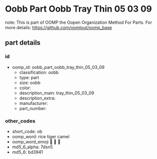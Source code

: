 # Oobb Part Oobb Tray Thin 05 03 09  

note: This is part of OOMP the Oopen Organization Method For Parts. For more details: https://github.com/oomlout/oomp_base

##  part details





### id
* oomp_id: oobb_part_oobb_tray_thin_05_03_09
  * classification: oobb
  * type: part
  * size: oobb
  * color: 
  * description_main: tray_thin_05_03_09
  * description_extra: 
  * manufacturer: 
  * part_number: 

### other_codes
* short_code: ob
* oomp_word: rice tiger camel
* oomp_word_emoji :rice: :tiger: :camel:
* md5_6_alpha: 7dsn5
* md5_6: bd3941